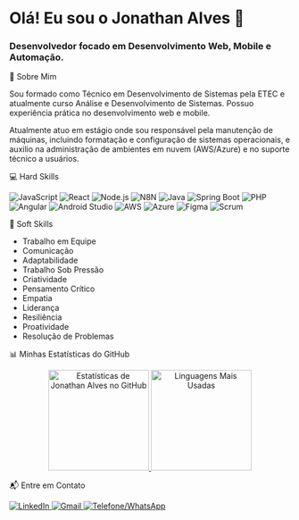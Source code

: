 <!-- 1. SEÇÃO "HERO" / SAUDAÇÃO -->

<h1 align="left">Olá! Eu sou o Jonathan Alves 👋</h1>
<h3 align="left">Desenvolvedor focado em Desenvolvimento Web, Mobile e Automação.</h3>

<!-- 2. SEÇÃO "SOBRE MIM" -->

🚀 Sobre Mim

<p align="left">
Sou formado como Técnico em Desenvolvimento de Sistemas pela ETEC e atualmente curso Análise e Desenvolvimento de Sistemas. Possuo experiência prática no desenvolvimento web e mobile.







Atualmente atuo em estágio onde sou responsável pela manutenção de máquinas, incluindo formatação e configuração de sistemas operacionais, e auxilio na administração de ambientes em nuvem (AWS/Azure) e no suporte técnico a usuários.
</p>

<!-- 3. SEÇÃO "HARD SKILLS" (Atualizada e Corrigida) -->

💻 Hard Skills

<p align="left">
<img src="https://www.google.com/search?q=https://img.shields.io/badge/JavaScript-F7DF1E%3Fstyle%3Dfor-the-badge%26logo%3Djavascript%26logoColor%3Dblack" alt="JavaScript"/>
<img src="https://www.google.com/search?q=https://img.shields.io/badge/React-61DAFB%3Fstyle%3Dfor-the-badge%26logo%3Dreact%26logoColor%3Dblack" alt="React"/>
<img src="https://www.google.com/search?q=https://img.shields.io/badge/Node.js-339933%3Fstyle%3Dfor-the-badge%26logo%3Dnode.js%26logoColor%3Dwhite" alt="Node.js"/>
<img src="https://www.google.com/search?q=https://img.shields.io/badge/N8N-1A1A1A%3Fstyle%3Dfor-the-badge%26logo%3Dn8n%26logoColor%3Dwhite" alt="N8N"/>
<img src="https://www.google.com/search?q=https://img.shields.io/badge/Java-007396%3Fstyle%3Dfor-the-badge%26logo%3Djava%26logoColor%3Dwhite" alt="Java"/>
<img src="https://www.google.com/search?q=https://img.shields.io/badge/Spring_Boot-6DB33F%3Fstyle%3Dfor-the-badge%26logo%3Dspring%26logoColor%3Dwhite" alt="Spring Boot"/>
<img src="https://www.google.com/search?q=https://img.shields.io/badge/PHP-777BB4%3Fstyle%3Dfor-the-badge%26logo%3Dphp%26logoColor%3Dwhite" alt="PHP"/>
<img src="https://img.shields.io/badge/Angular-DD0031?style=for-the-badge&logo=angular&logoColor=white" alt="Angular"/>
<img src="https://www.google.com/search?q=https://img.shields.io/badge/Android_Studio-3DDC84%3Fstyle%3Dfor-the-badge%26logo%3Dandroid-studio%26logoColor%3Dwhite" alt="Android Studio"/>
<img src="https://www.google.com/search?q=https://img.shields.io/badge/Amazon_AWS-232F3E%3Fstyle%3Dfor-the-badge%26logo%3Damazon-aws%26logoColor%3Dwhite" alt="AWS"/>
<img src="https://www.google.com/search?q=https://img.shields.io/badge/Microsoft_Azure-0078D4%3Fstyle%3Dfor-the-badge%26logo%3Dmicrosoft-azure%26logoColor%3Dwhite" alt="Azure"/>
<img src="https://img.shields.io/badge/Figma-F24E1E?style=for-the-badge&logo=figma&logoColor=white" alt="Figma"/>
<img src="https://www.google.com/search?q=https://img.shields.io/badge/Scrum-0078D4%3Fstyle%3Dfor-the-badge%26logo%3Dscrum%26logoColor%3Dwhite" alt="Scrum"/>
</p>




<!-- 4. NOVA SEÇÃO "SOFT SKILLS" -->

🤝 Soft Skills

<ul>
<li>Trabalho em Equipe</li>
<li>Comunicação</li>
<li>Adaptabilidade</li>
<li>Trabalho Sob Pressão</li>
<li>Criatividade</li>
<li>Pensamento Crítico</li>
<li>Empatia</li>
<li>Liderança</li>
<li>Resiliência</li>
<li>Proatividade</li>
<li>Resolução de Problemas</li>
</ul>




<!-- 4. SEÇÃO "ESTATÍSTICAS" (Tematizado com as cores do portfólio) -->

📊 Minhas Estatísticas do GitHub

<div align="center">
<!-- GitHub Stats Card -->
<a href="https://github.com/JonathanAlves05">
<img
height="180em"
src="https://www.google.com/search?q=https://github-readme-stats.vercel.app/api%3Fusername%3DJonathanAlves05%26show_icons%3Dtrue%26theme%3Ddark%26bg_color%3D1a1a1a%26title_color%3D00C0FF%26text_color%3De0e0e0%26icon_color%3D00C0FF%26border_radius%3D8%26border_color%3D00000000"
alt="Estatísticas de Jonathan Alves no GitHub"
/>
</a>

<!-- Top Languages Card -->

<a href="https://github.com/JonathanAlves05">
<img
height="180em"
src="https://www.google.com/search?q=https://github-readme-stats.vercel.app/api/top-langs/%3Fusername%3DJonathanAlves05%26layout%3Dcompact%26theme%3Ddark%26bg_color%3D1a1a1a%26title_color%3D00C0FF%26text_color%3De0e0e0%26border_radius%3D8%26border_color%3D00000000"
alt="Linguagens Mais Usadas"
/>
</a>
</div>



<!-- 6. SEÇÃO "CONTATO" (com badges) -->

📬 Entre em Contato

<p align="left">
<a href="https://www.google.com/search?q=https://www.linkedin.com/in/jonathan-alves-rodrigues-867160241/" target="_blank">
<img src="https://www.google.com/search?q=https://img.shields.io/badge/LinkedIn-0077B5%3Fstyle%3Dfor-the-badge%26logo%3Dlinkedin%26logoColor%3Dwhite" alt="LinkedIn"/>
</a>
<a href="mailto:jarprodrigues05@gmail.com" target="_blank">
<img src="httpsG://img.shields.io/badge/Gmail-D14836?style=for-the-badge&logo=gmail&logoColor=white" alt="Gmail"/>
</a>
<a href="https://www.google.com/search?q=https://wa.me/5511958213894" target="_blank">
<!-- Usei a cor de destaque do seu portfólio aqui -->
<img src="https://www.google.com/search?q=https://img.shields.io/badge/WhatsApp-00C0FF%3Fstyle%3Dfor-the-badge%26logo%3Dwhatsapp%26logoColor%3Dwhite" alt="Telefone/WhatsApp"/>
</a>
</p>
